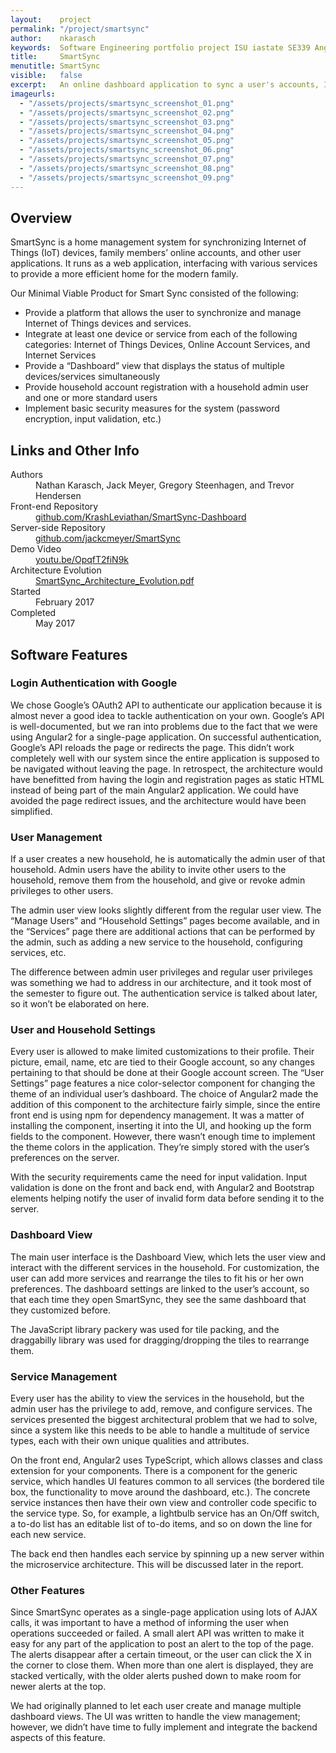 ```yaml
---
layout:    project
permalink: "/project/smartsync"
author:    nkarasch
keywords:  Software Engineering portfolio project ISU iastate SE339 Angular2 Spring boot Java microservices
title:     SmartSync
menutitle: SmartSync
visible:   false
excerpt:   An online dashboard application to sync a user's accounts, IoT devices, and other tech.
imageurls:
  - "/assets/projects/smartsync_screenshot_01.png"
  - "/assets/projects/smartsync_screenshot_02.png"
  - "/assets/projects/smartsync_screenshot_03.png"
  - "/assets/projects/smartsync_screenshot_04.png"
  - "/assets/projects/smartsync_screenshot_05.png"
  - "/assets/projects/smartsync_screenshot_06.png"
  - "/assets/projects/smartsync_screenshot_07.png"
  - "/assets/projects/smartsync_screenshot_08.png"
  - "/assets/projects/smartsync_screenshot_09.png"
--- 
```


## Overview

SmartSync is a home management system for synchronizing Internet of Things (IoT) devices,
family members’ online accounts, and other user applications. It runs as a web application,
interfacing with various services to provide a more efficient home for the modern family.

Our Minimal Viable Product for Smart Sync consisted of the following:

- Provide a platform that allows the user to synchronize and manage Internet of Things devices and services.
- Integrate at least one device or service from each of the following categories: Internet of Things Devices,
  Online Account Services, and Internet Services
- Provide a “Dashboard” view that displays the status of multiple devices/services simultaneously
- Provide household account registration with a household admin user and one or more standard users
- Implement basic security measures for the system (password encryption, input validation, etc.)


<div class="md-card shadow education">
    <div class="title icon-link">
        <h2>Links and Other Info</h2>
    </div>
    <dl class="coursework">
        <dt>Authors</dt>
        <dd>Nathan Karasch, Jack Meyer, Gregory Steenhagen, and Trevor Hendersen</dd>
        <dt>Front-end Repository</dt>
        <dd><a href="https://github.com/KrashLeviathan/SmartSync-Dashboard" target="_blank">
            github.com/KrashLeviathan/SmartSync-Dashboard
        </a></dd>
        <dt>Server-side Repository</dt>
        <dd><a href="https://github.com/jackcmeyer/SmartSync" target="_blank">
            github.com/jackcmeyer/SmartSync
        </a></dd>
        <dt>Demo Video</dt>
        <dd><a href="https://youtu.be/OpqfT2fiN9k" target="_blank">
            youtu.be/OpqfT2fiN9k
        </a></dd>
        <dt>Architecture Evolution</dt>
        <dd><a href="{{site.baseurl}}/assets/pdfs/SmartSync_Architecture_Evolution.pdf" target="_blank">
            SmartSync_Architecture_Evolution.pdf
        </a></dd>
        <dt>Started</dt>
        <dd>February 2017</dd>
        <dt>Completed</dt>
        <dd>May 2017</dd>
    </dl>
</div>


## Software Features

### Login Authentication with Google

We chose Google’s OAuth2 API to authenticate our application because it is almost never a good idea
to tackle authentication on your own. Google’s API is well-documented, but we ran into problems due
to the fact that we were using Angular2 for a single-page application. On successful authentication,
Google’s API reloads the page or redirects the page. This didn’t work completely well with our system
since the entire application is supposed to be navigated without leaving the page. In retrospect, the
architecture would have benefitted from having the login and registration pages as static HTML
instead of being part of the main Angular2 application. We could have avoided the page redirect
issues, and the architecture would have been simplified.

### User Management

If a user creates a new household, he is automatically the admin user of that household. Admin users
have the ability to invite other users to the household, remove them from the household, and give or
revoke admin privileges to other users.

The admin user view looks slightly different from the regular user view. The “Manage Users” and
“Household Settings” pages become available, and in the “Services” page there are additional actions
that can be performed by the admin, such as adding a new service to the household, configuring
services, etc.

The difference between admin user privileges and regular user privileges was something we had to
address in our architecture, and it took most of the semester to figure out. The authentication
service is talked about later, so it won’t be elaborated on here.

### User and Household Settings

Every user is allowed to make limited customizations to their profile. Their picture, email, name,
etc are tied to their Google account, so any changes pertaining to that should be done at their
Google account screen. The “User Settings” page features a nice color-selector component for
changing the theme of an individual user’s dashboard. The choice of Angular2 made the addition of
this component to the architecture fairly simple, since the entire front end is using npm for
dependency management. It was a matter of installing the component, inserting it into the UI, and
hooking up the form fields to the component. However, there wasn’t enough time to implement the
theme colors in the application. They’re simply stored with the user’s preferences on the server.

With the security requirements came the need for input validation. Input validation is done on the
front and back end, with Angular2 and Bootstrap elements helping notify the user of invalid form
data before sending it to the server.

### Dashboard View

The main user interface is the Dashboard View, which lets the user view and interact with the
different services in the household. For customization, the user can add more services and
rearrange the tiles to fit his or her own preferences. The dashboard settings are linked to the
user’s account, so that each time they open SmartSync, they see the same dashboard that they
customized before.

The JavaScript library packery was used for tile packing, and the draggabilly library was used
for dragging/dropping the tiles to rearrange them.

### Service Management

Every user has the ability to view the services in the household, but the admin user has the
privilege to add, remove, and configure services. The services presented the biggest
architectural problem that we had to solve, since a system like this needs to be able to handle
a multitude of service types, each with their own unique qualities and attributes.

On the front end, Angular2 uses TypeScript, which allows classes and class extension for your
components. There is a component for the generic service, which handles UI features common to
all services (the bordered tile box, the functionality to move around the dashboard, etc.).
The concrete service instances then have their own view and controller code specific to the
service type. So, for example, a lightbulb service has an On/Off switch, a to-do list has an
editable list of to-do items, and so on down the line for each new service.

The back end then handles each service by spinning up a new server within the microservice
architecture. This will be discussed later in the report.

### Other Features

Since SmartSync operates as a single-page application using lots of AJAX calls, it was
important to have a method of informing the user when operations succeeded or failed. A small
alert API was written to make it easy for any part of the application to post an alert to the
top of the page. The alerts disappear after a certain timeout, or the user can click the X in
the corner to close them. When more than one alert is displayed, they are stacked vertically,
with the older alerts pushed down to make room for newer alerts at the top.

We had originally planned to let each user create and manage multiple dashboard views. The UI
was written to handle the view management; however, we didn’t have time to fully implement and
integrate the backend aspects of this feature.
